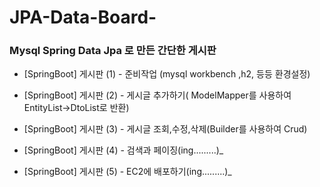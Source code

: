# JPA-Data-Board-

### Mysql Spring Data Jpa 로 만든 간단한 게시판


* [SpringBoot] 게시판 (1) - 준비작업 (mysql workbench ,h2, 등등 환경설정)

* [SpringBoot] 게시판 (2) - 게시글 추가하기( ModelMapper를 사용하여 EntityList->DtoList로 반환)

* [SpringBoot] 게시판 (3) - 게시글 조회,수정,삭제(Builder를 사용하여 Crud)

* [SpringBoot] 게시판 (4) - 검색과 페이징(ing.........)_

* [SpringBoot] 게시판 (5) - EC2에 배포하기(ing.........)_
